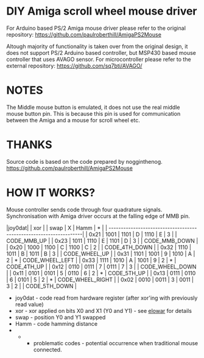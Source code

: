 # DIY Amiga scroll wheel mouse driver

For Arduino based PS/2 Amiga mouse driver please refer to the original repository: https://github.com/paulroberthill/AmigaPS2Mouse

Altough majority of functionality is taken over from the original design, it does not support PS/2 Arduino based controller, but MSP430 based mouse controller that uses AVAGO sensor. For microcontroller please refer to the external repository: https://github.com/sq7bti/AVAGO/

NOTES
=====

The Middle mouse button is emulated, it does not use the real middle mouse button pin.
This is because this pin is used for communication between the Amiga and a mouse for
scroll wheel etc.


THANKS
======

Source code is based on the code prepared by nogginthenog.
https://github.com/paulroberthill/AmigaPS2Mouse


HOW IT WORKS?
=============

Mouse controller sends code through four quadrature signals. Synchronisation with Amiga driver occurs at the falling edge of MMB pin.

|joy0dat|      | xor  |   | swap | X | Hamm | * |                  |
-------------------------------------------------------------------|
|  0x21 | 1001 | 1101 | D | 1110 | E |   3  |   | CODE_MMB_UP      |
|  0x23 | 1011 | 1110 | E | 1101 | D |   3  |   | CODE_MMB_DOWN    |
|  0x20 | 1000 | 1100 | C | 1100 | C |   2  |   | CODE_4TH_DOWN    |
|  0x32 | 1110 | 1011 | B | 1011 | B |   3  |   | CODE_WHEEL_UP    |
|  0x31 | 1101 | 1001 | 9 | 1010 | A |   2  | * | CODE_WHEEL_LEFT  |
|  0x33 | 1111 | 1010 | A | 1001 | 9 |   2  | * | CODE_4TH_UP      |
|  0x12 | 0110 | 0111 | 7 | 0111 | 7 |   3  |   | CODE_WHEEL_DOWN  |
|  0x11 | 0101 | 0101 | 5 | 0110 | 6 |   2  | * | CODE_5TH_UP      |
|  0x13 | 0111 | 0110 | 6 | 0101 | 5 |   2  | * | CODE_WHEEL_RIGHT |
|  0x02 | 0010 | 0011 | 3 | 0011 | 3 |   2  |   | CODE_5TH_DOWN    |

- joy0dat - code read from hardware register (after xor'ing with previously read value)
- xor - xor applied on bits X0 and X1 (Y0 and Y1) - see [elowar](http://amigadev.elowar.com/read/ADCD_2.1/Hardware_Manual_guide/node0038.html) for details
- swap - position Y0 and Y1 swapped
- Hamm - code hamming distance
- * - problematic codes - potential occurrence when traditional mouse connected.
